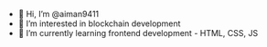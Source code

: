 - 👋 Hi, I’m @aiman9411
- 👀 I’m interested in blockchain development
- 🌱 I’m currently learning frontend development - HTML, CSS, JS

<!---
aiman9411/aiman9411 is a ✨ special ✨ repository because its `README.md` (this file) appears on your GitHub profile.
You can click the Preview link to take a look at your changes.
--->
